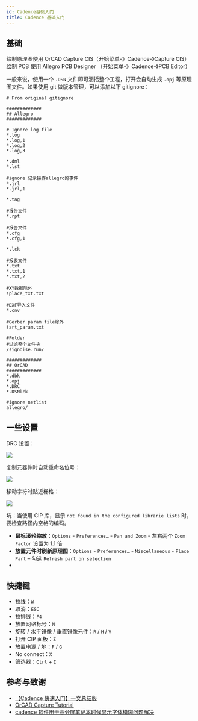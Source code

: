 ```yaml
---
id: Cadence基础入门
title: Cadence 基础入门
---
```


## 基础

绘制原理图使用 OrCAD Capture CIS（开始菜单-》Cadence-》Capture CIS）  
绘制 PCB 使用 Allegro PCB Designer （开始菜单-》Cadence-》PCB Editor）

一般来说，使用一个 `.DSN` 文件即可涵括整个工程，打开会自动生成 `.opj` 等原理图文件。如果使用 git 做版本管理，可以添加以下 gitignore：

```gitignore
# From original gitignore 

#############
## Allegro
#############

# Ignore log file
*.log
*.log,1
*.log,2
*.log,3

*.dml
*.lst

#ignore 记录操作allegro的事件
*.jrl
*.jrl,1

*.tag

#报告文件
*.rpt

#报告文件
*.cfg
*.cfg,1

*.lck

#报表文件
*.txt
*.txt,1
*.txt,2

#XY数据除外
!place_txt.txt

#DXF导入文件
*.cnv

#Gerber param file除外
!art_param.txt

#Folder
#过滤整个文件夹
/signoise.run/ 

#############
## OrCAD
#############
*.dbk
*.opj
*.DRC
*.DSNlck

#ignore netlist
allegro/ 
```

## 一些设置

DRC 设置：

![](https://wiki-media-1253965369.cos.ap-guangzhou.myqcloud.com/img/20210810134720.png)

复制元器件时自动重命名位号：

![](https://wiki-media-1253965369.cos.ap-guangzhou.myqcloud.com/img/20210810134747.png)

移动字符时贴近栅格：

![](https://wiki-media-1253965369.cos.ap-guangzhou.myqcloud.com/img/20210810134758.png)

坑：当使用 CIP 库，显示 `not found in the configured librarie lists` 时，要检查路径内空格的编码。

- **鼠标滚轮缩放**：`Options` - `Preferences…` - `Pan and Zoom` - 左右两个 `Zoom Factor` 设置为 1.1 倍
- **放置元件时刷新原理图**：`Options` - `Preferences…` - `Miscellaneous` - `Place Part` – 勾选 `Refresh part on selection`
-

## 快捷键

- 拉线：`W`
- 取消：`ESC`
- 拉排线：`F4`
- 放置网络标号：`N`
- 旋转 / 水平镜像 / 垂直镜像元件：`R` / `H` / `V`
- 打开 CIP 面板：`Z`
- 放置电源 / 地：`F` / `G`
- No connect：`X`
- 筛选器：`Ctrl` + `I`

## 参考与致谢

- [【Cadence 快速入门】一文总结版](https://blog.csdn.net/ReCclay/article/details/101225359)
- [OrCAD Capture Tutorial](https://resources.orcad.com/orcad-capture-tutorials)
- [cadence 软件用于高分屏笔记本时候显示字体模糊问题解决](https://blog.csdn.net/qq_34338527/article/details/108846792)
